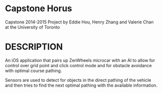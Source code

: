 Capstone Horus
==============
Capstone 2014-2015 Project by Eddie Hou, Henry Zhang and Valerie Chan at the University of Toronto

DESCRIPTION
===========
An iOS application that pairs up ZenWheels microcar with an AI to allow for control over grid point and click control
mode and for obstacle avoidance with optimal course pathing.

Sensors are used to detect for objects in the direct pathing of the vehicle and then tries to find the next optimal pathing with the available information.
